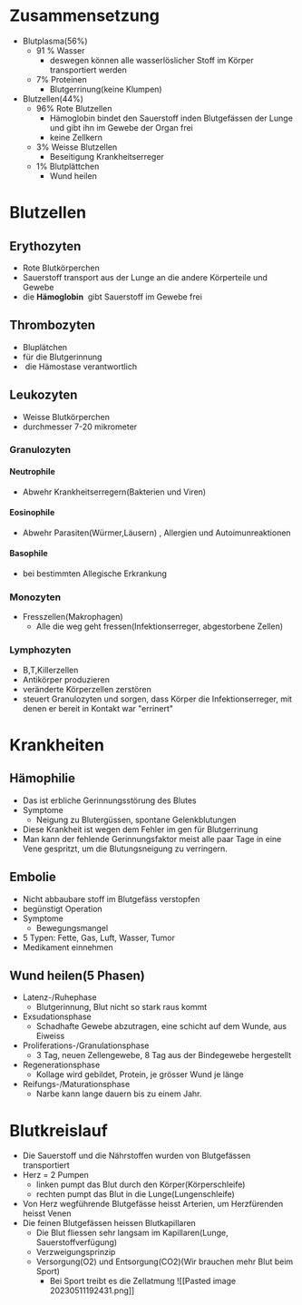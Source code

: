 # Zusammensetzung
- Blutplasma(56%)
	- 91 % Wasser
		- deswegen können alle wasserlöslicher Stoff im Körper transportiert werden
	- 7% Proteinen
		- Blutgerrinung(keine Klumpen)
- Blutzellen(44%)
	- 96% Rote Blutzellen
		- Hämoglobin bindet den Sauerstoff inden Blutgefässen der Lunge und gibt ihn im Gewebe der Organ frei
		- keine Zellkern
	- 3% Weisse Blutzellen
		- Beseitigung Krankheitserreger
	- 1% Blutplättchen
		- Wund heilen

# Blutzellen
## Erythozyten
- Rote Blutkörperchen
- Sauerstoff transport aus der Lunge an die andere Körperteile und Gewebe
- die  **Hämoglobin**  gibt Sauerstoff im Gewebe frei

## Thrombozyten
- Bluplätchen
- für die Blutgerinnung
-  die Hämostase verantwortlich

## Leukozyten
- Weisse Blutkörperchen
- durchmesser 7-20 mikrometer
### Granulozyten
#### Neutrophile
- Abwehr Krankheitserregern(Bakterien und Viren)
#### Eosinophile
- Abwehr Parasiten(Würmer,Läusern) , Allergien und Autoimunreaktionen
#### Basophile
- bei bestimmten Allegische Erkrankung
### Monozyten
- Fresszellen(Makrophagen)
	- Alle die weg geht fressen(Infektionserreger, abgestorbene Zellen)
### Lymphozyten
- B,T,Killerzellen
- Antikörper produzieren
- veränderte Körperzellen zerstören
- steuert Granulozyten und sorgen, dass Körper die Infektionserreger, mit denen er bereit in Kontakt war "errinert"

# Krankheiten
## Hämophilie
- Das ist erbliche Gerinnungsstörung des Blutes
- Symptome
	- Neigung zu Blutergüssen, spontane Gelenkblutungen
- Diese Krankheit ist wegen dem Fehler im gen für Blutgerrinung
- Man kann der fehlende Gerinnungsfaktor meist alle paar Tage in eine Vene gespritzt, um die Blutungsneigung zu verringern.

## Embolie
- Nicht abbaubare stoff im Blutgefäss verstopfen
- begünstigt Operation
- Symptome
	- Bewegungsmangel
- 5 Typen: Fette, Gas, Luft, Wasser, Tumor
- Medikament einnehmen 

## Wund heilen(5 Phasen)
- Latenz-/Ruhephase
	- Blutgerinnung, Blut nicht so stark raus kommt
- Exsudationsphase
	- Schadhafte Gewebe abzutragen, eine schicht auf dem Wunde, aus Eiweiss
- Proliferations-/Granulationsphase
	- 3 Tag, neuen Zellengewebe, 8 Tag aus der Bindegewebe hergestellt
- Regenerationsphase
	- Kollage wird gebildet, Protein, je grösser Wund je länge
- Reifungs-/Maturationsphase
	- Narbe kann lange dauern bis zu einem Jahr.

# Blutkreislauf
- Die Sauerstoff und die Nährstoffen wurden von Blutgefässen transportiert
- Herz = 2 Pumpen
	- linken pumpt das Blut durch den Körper(Körperschleife)
	- rechten pumpt das Blut in die Lunge(Lungenschleife)
- Von Herz wegführende Blutgefässe heisst Arterien, um Herzfürenden heisst Venen
- Die feinen Blutgefässen heissen Blutkapillaren
	- Die Blut fliessen sehr langsam im Kapillaren(Lunge, Sauerstoffverfügung)
	- Verzweigungsprinzip
	- Versorgung(O2) und Entsorgung(CO2)(Wir brauchen mehr Blut beim Sport)
		- Bei Sport treibt es die Zellatmung
![[Pasted image 20230511192431.png]]
